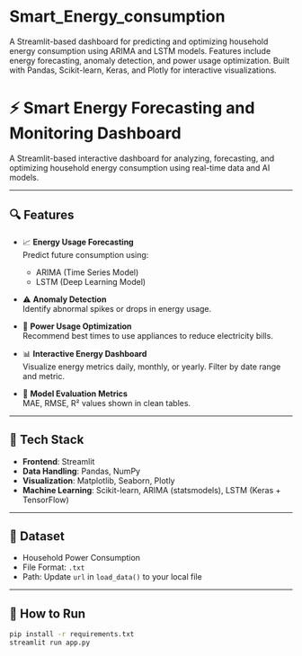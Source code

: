# Smart_Energy_consumption
A Streamlit-based dashboard for predicting and optimizing household energy consumption using ARIMA and LSTM models. Features include energy forecasting, anomaly detection, and power usage optimization. Built with Pandas, Scikit-learn, Keras, and Plotly for interactive visualizations.

# ⚡ Smart Energy Forecasting and Monitoring Dashboard

A Streamlit-based interactive dashboard for analyzing, forecasting, and optimizing household energy consumption using real-time data and AI models.

---

## 🔍 Features

- 📈 **Energy Usage Forecasting**  
  Predict future consumption using:
  - ARIMA (Time Series Model)
  - LSTM (Deep Learning Model)

- ⚠️ **Anomaly Detection**  
  Identify abnormal spikes or drops in energy usage.

- 🔋 **Power Usage Optimization**  
  Recommend best times to use appliances to reduce electricity bills.

- 📊 **Interactive Energy Dashboard**  
  Visualize energy metrics daily, monthly, or yearly. Filter by date range and metric.

- 🧠 **Model Evaluation Metrics**  
  MAE, RMSE, R² values shown in clean tables.

---

## 🧰 Tech Stack

- **Frontend**: Streamlit  
- **Data Handling**: Pandas, NumPy  
- **Visualization**: Matplotlib, Seaborn, Plotly  
- **Machine Learning**: Scikit-learn, ARIMA (statsmodels), LSTM (Keras + TensorFlow)

---

## 📁 Dataset

- Household Power Consumption  
- File Format: `.txt`  
- Path: Update `url` in `load_data()` to your local file

---

## 🚀 How to Run

```bash
pip install -r requirements.txt
streamlit run app.py
